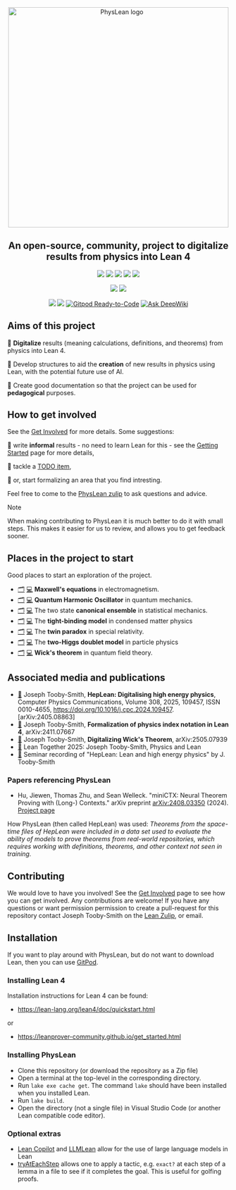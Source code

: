 
<div align="center">
<img src="./docs/PhysLeanLogo.jpeg" alt="PhysLean logo" width="500">
</div>


<div align="center">
  
## An open-source, community, project to digitalize results from physics into Lean 4



[![](https://img.shields.io/badge/Getting-Started-darkgreen)](https://physlean.com/GettingStarted.html)
[![](https://img.shields.io/badge/The-Website-darkgreen)](https://physlean.com)
[![](https://img.shields.io/badge/How_To-Get_Involved-darkgreen)](https://physlean.com/GetInvolved.html)
[![](https://img.shields.io/badge/PhysLean_Zulip-Discussion-darkgreen)](https://leanprover.zulipchat.com/#narrow/channel/479953-PhysLean/)
[![](https://img.shields.io/badge/TODO-List-darkgreen)](https://physlean.com/TODOList)

[![](https://img.shields.io/badge/PhysLean-Search-purple)](https://loogle.physlean.com)
[![](https://img.shields.io/badge/PhysLean-Online-purple)](https://live.physlean.com)

 [![](https://img.shields.io/badge/View_The-Stats-blue)](https://physlean.com/Stats)
[![](https://img.shields.io/badge/Lean-v4.21.0-blue)](https://github.com/leanprover/lean4/releases/tag/v4.21.0)
[![Gitpod Ready-to-Code](https://img.shields.io/badge/Gitpod-ready--to--code-blue?logo=gitpod)](https://gitpod.io/#https://github.com/HEPLean/HepLean)
[![Ask DeepWiki](https://deepwiki.com/badge.svg)](https://deepwiki.com/HEPLean/PhysLean)

</div>


## Aims of this project

🎯 __Digitalize__ results (meaning calculations, definitions, and theorems) from physics
into Lean 4.

🎯 Develop structures to aid the __creation__ of new results in physics using Lean,
  with the potential future use of AI.

🎯 Create good documentation so that the project can be used for __pedagogical__ purposes.

## How to get involved

See the [Get Involved](https://physlean.com/GetInvolved.html) for more details. Some suggestions:

📣 write **informal** results - no need to learn Lean for this - see the [Getting Started](https://physlean.com/GettingStarted) page for more details,

📣 tackle a [TODO item](https://physlean.com/TODOList),

📣 or, start formalizing an area that you find intresting.

Feel free to come to the [PhysLean zulip](https://leanprover.zulipchat.com/#narrow/channel/479953-PhysLean/) to ask questions and advice.

> [!NOTE]  
> When making contributing to PhysLean it is much better to do it with small steps. This makes it easier for us to review, and allows you to get feedback sooner.


## Places in the project to start

Good places to start an exploration of the project.

- [🗂️](https://github.com/HEPLean/PhysLean/blob/master/PhysLean/Electromagnetism/MaxwellEquations.lean)
[💻](https://live.physlean.com/#url=https%3A%2F%2Fraw.githubusercontent.com%2FHEPLean%2FPhysLean%2Frefs%2Fheads%2Fmaster%2FPhysLean%2FElectromagnetism%2FMaxwellEquations.lean)
**Maxwell's equations** in electromagnetism.
- [🗂️](https://github.com/HEPLean/PhysLean/blob/master/PhysLean/QuantumMechanics/OneDimension/HarmonicOscillator/Basic.lean)
[💻](https://live.physlean.com/#url=https%3A%2F%2Fraw.githubusercontent.com%2FHEPLean%2FPhysLean%2Frefs%2Fheads%2Fmaster%2FPhysLean%2FQuantumMechanics%2FOneDimension%2FHarmonicOscillator%2FBasic.lean)
**Quantum Harmonic Oscillator** in quantum mechanics.
- [🗂️](https://github.com/HEPLean/PhysLean/blob/master/PhysLean/StatisticalMechanics/CanonicalEnsemble/TwoState.lean)
[💻](https://live.physlean.com/#url=https%3A%2F%2Fraw.githubusercontent.com%2FHEPLean%2FPhysLean%2Frefs%2Fheads%2Fmaster%2FPhysLean%2FStatisticalMechanics%2FCanonicalEnsemble%2FTwoState.lean)
The two state **canonical ensemble** in statistical mechanics.
- [🗂️](https://github.com/HEPLean/PhysLean/blob/master/PhysLean/CondensedMatter/TightBindingChain/Basic.lean)
[💻](https://live.physlean.com/#url=https%3A%2F%2Fraw.githubusercontent.com%2FHEPLean%2FPhysLean%2Frefs%2Fheads%2Fmaster%2FPhysLean%2FCondensedMatter%2FTightBindingChain%2FBasic.lean)
The **tight-binding model** in condensed matter physics
- [🗂️](https://github.com/HEPLean/PhysLean/blob/master/PhysLean/Relativity/Special/TwinParadox/Basic.lean)
[💻](https://live.physlean.com/#url=https%3A%2F%2Fraw.githubusercontent.com%2FHEPLean%2FPhysLean%2Frefs%2Fheads%2Fmaster%2FPhysLean%2FRelativity%2FSpecial%2FTwinParadox%2FBasic.lean)
The **twin paradox** in special relativity.
- [🗂️](https://github.com/HEPLean/PhysLean/blob/master/PhysLean/Particles/BeyondTheStandardModel/TwoHDM/Basic.lean)
[💻](https://live.physlean.com/#url=https%3A%2F%2Fraw.githubusercontent.com%2FHEPLean%2FPhysLean%2Frefs%2Fheads%2Fmaster%2FPhysLean%2FParticles%2FBeyondTheStandardModel%2FTwoHDM%2FBasic.lean) The **two-Higgs doublet model** in particle physics
- [🗂️](https://github.com/HEPLean/PhysLean/blob/master/PhysLean/QFT/PerturbationTheory/WickAlgebra/WicksTheorem.lean)
[💻](https://live.physlean.com/#url=https%3A%2F%2Fraw.githubusercontent.com%2FHEPLean%2FPhysLean%2Frefs%2Fheads%2Fmaster%2FPhysLean%2FQFT%2FPerturbationTheory%2FWickAlgebra%2FWicksTheorem.lean)
**Wick's theorem** in quantum field theory.


## Associated media and publications
- [📄](https://arxiv.org/abs/2405.08863) Joseph Tooby-Smith,
__HepLean: Digitalising high energy physics__, Computer Physics Communications, Volume 308,
2025, 109457, ISSN 0010-4655, https://doi.org/10.1016/j.cpc.2024.109457. \[arXiv:2405.08863\]
- [📄](https://arxiv.org/abs/2411.07667) Joseph Tooby-Smith, __Formalization of physics index notation in Lean 4__, arXiv:2411.07667
- [📄](https://arxiv.org/abs/2505.07939) Joseph Tooby-Smith, __Digitalizing Wick's Theorem__, arXiv:2505.07939
- [🎥](https://www.youtube.com/watch?v=U7Xf5p6jAUU&t=62s) Lean Together 2025: Joseph Tooby-Smith, Physics and Lean
- [🎥](https://www.youtube.com/watch?v=W2cObnopqas) Seminar recording of "HepLean: Lean and high energy physics" by J. Tooby-Smith

### Papers referencing PhysLean
- Hu, Jiewen, Thomas Zhu, and Sean Welleck. "miniCTX: Neural Theorem Proving with (Long-) Contexts." arXiv preprint [arXiv:2408.03350](https://www.arxiv.org/abs/2408.03350) (2024). [Project page]( https://cmu-l3.github.io/minictx/)

How PhysLean (then called HepLean) was used: *Theorems from the space-time files of HepLean were included in a data set used to evaluate the ability of models to prove theorems from real-world repositories, which requires working with definitions, theorems, and other context not seen in training.*

## Contributing

We would love to have you involved! See the [Get Involved](https://physlean.com/GetInvolved.html) page to see how you can get involved.
Any contributions are welcome! If you have any questions or want permission  permission to create a pull-request for this
repository contact Joseph Tooby-Smith on the [Lean Zulip](https://leanprover.zulipchat.com), or email.

## Installation

If you want to play around with PhysLean, but do not want to download Lean, then you can use [GitPod](https://gitpod.io/#https://github.com/HEPLean/HepLean).

### Installing Lean 4

Installation instructions for Lean 4 can be found:

- https://lean-lang.org/lean4/doc/quickstart.html

or

- https://leanprover-community.github.io/get_started.html

### Installing PhysLean

- Clone this repository (or download the repository as a Zip file)
- Open a terminal at the top-level in the corresponding directory.
- Run `lake exe cache get`. The command `lake` should have been installed when you installed Lean.
- Run `lake build`.
- Open the directory (not a single file) in Visual Studio Code (or another Lean compatible code editor).

### Optional extras

- [Lean Copilot](https://github.com/lean-dojo/LeanCopilot) and [LLMLean](https://github.com/cmu-l3/llmlean) allow for the use of large language models in Lean
- [tryAtEachStep](https://github.com/dwrensha/tryAtEachStep) allows one to apply a tactic, e.g. `exact?` at each step of a lemma in a file to see if it completes the goal. This is useful for golfing proofs.
